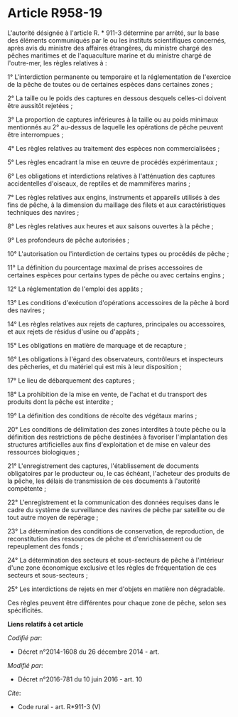 # Article R958-19

L'autorité désignée à l'article R. * 911-3 détermine par arrêté, sur la base des éléments communiqués par le ou les instituts
scientifiques concernés, après avis du ministre des affaires étrangères, du ministre chargé des pêches maritimes et de
l'aquaculture marine et du ministre chargé de l'outre-mer, les règles relatives à : 

1° L'interdiction permanente ou temporaire et la réglementation de l'exercice de la pêche de toutes ou de certaines espèces
dans certaines zones ; 

2° La taille ou le poids des captures en dessous desquels celles-ci doivent être aussitôt rejetées ; 

3° La proportion de captures inférieures à la taille ou au poids minimaux mentionnés au 2° au-dessus de laquelle les
opérations de pêche peuvent être interrompues ; 

4° Les règles relatives au traitement des espèces non commercialisées ; 

5° Les règles encadrant la mise en œuvre de procédés expérimentaux ; 

6° Les obligations et interdictions relatives à l'atténuation des captures accidentelles d'oiseaux, de reptiles et de
mammifères marins ; 

7° Les règles relatives aux engins, instruments et appareils utilisés à des fins de pêche, à la dimension du maillage des
filets et aux caractéristiques techniques des navires ; 

8° Les règles relatives aux heures et aux saisons ouvertes à la pêche ; 

9° Les profondeurs de pêche autorisées ; 

10° L'autorisation ou l'interdiction de certains types ou procédés de pêche ; 

11° La définition du pourcentage maximal de prises accessoires de certaines espèces pour certains types de pêche ou avec
certains engins ; 

12° La réglementation de l'emploi des appâts ; 

13° Les conditions d'exécution d'opérations accessoires de la pêche à bord des navires ; 

14° Les règles relatives aux rejets de captures, principales ou accessoires, et aux rejets de résidus d'usine ou d'appâts ; 

15° Les obligations en matière de marquage et de recapture ; 

16° Les obligations à l'égard des observateurs, contrôleurs et inspecteurs des pêcheries, et du matériel qui est mis à leur
disposition ; 

17° Le lieu de débarquement des captures ; 

18° La prohibition de la mise en vente, de l'achat et du transport des produits dont la pêche est interdite ; 

19° La définition des conditions de récolte des végétaux marins ; 

20° Les conditions de délimitation des zones interdites à toute pêche ou la définition des restrictions de pêche destinées à
favoriser l'implantation des structures artificielles aux fins d'exploitation et de mise en valeur des ressources
biologiques ; 

21° L'enregistrement des captures, l'établissement de documents obligatoires par le producteur ou, le cas échéant, l'acheteur
des produits de la pêche, les délais de transmission de ces documents à l'autorité compétente ; 

22° L'enregistrement et la communication des données requises dans le cadre du système de surveillance des navires de pêche
par satellite ou de tout autre moyen de repérage ; 

23° La détermination des conditions de conservation, de reproduction, de reconstitution des ressources de pêche et
d'enrichissement ou de repeuplement des fonds ; 

24° La détermination des secteurs et sous-secteurs de pêche à l'intérieur d'une zone économique exclusive et les règles de
fréquentation de ces secteurs et sous-secteurs ; 

25° Les interdictions de rejets en mer d'objets en matière non dégradable. 

Ces règles peuvent être différentes pour chaque zone de pêche, selon ses spécificités.

**Liens relatifs à cet article**

_Codifié par_:

  - Décret n°2014-1608 du 26 décembre 2014 - art.

_Modifié par_:

  - Décret n°2016-781 du 10 juin 2016 - art. 10

_Cite_:

  - Code rural - art. R*911-3 (V)
